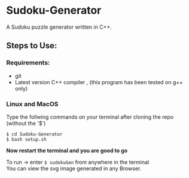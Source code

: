 # Sudoku-Generator
  
A Sudoku puzzle generator written in C++. 

## Steps to Use:

### Requirements: 
- git  
- Latest version C++ compiler , (this program has been tested on g++ only)   

### Linux and MacOS

Type the follwing commands on your terminal after cloning the repo (without the '$')  
```
$ cd Sudoku-Generator
$ bash setup.sh
```  

**Now restart the terminal and you are good to go**  

To run -> enter `$ sudokuGen` from anywhere in the terminal  
You can view the svg image generated in any Browser.  
